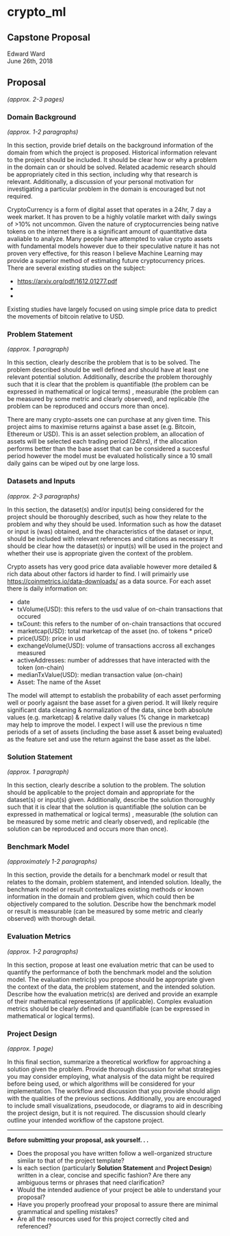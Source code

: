 # crypto_ml
## Capstone Proposal
Edward Ward  
June 26th, 2018 

## Proposal
_(approx. 2-3 pages)_

### Domain Background
_(approx. 1-2 paragraphs)_

In this section, provide brief details on the background information of the domain from which the project is proposed. Historical information relevant to the project should be included. It should be clear how or why a problem in the domain can or should be solved. Related academic research should be appropriately cited in this section, including why that research is relevant. Additionally, a discussion of your personal motivation for investigating a particular problem in the domain is encouraged but not required.

CryptoCurrency is a form of digital asset that operates in a 24hr, 7 day a week market. It has proven to be a highly volatile market with daily swings of >10% not uncommon. Given the nature of cryptocurrencies being native tokens on the internet there is a significant amount of quantitative data avaliable to analyze. Many people have attempted to value crypto assets with fundamental models however due to their speculative nature it has not proven very effective, for this reason I believe Machine Learning may provide a superior method of estimating future cryptocurrency prices. There are several existing studies on the subject:

* https://arxiv.org/pdf/1612.01277.pdf
*
*

Existing studies have largely focused on using simple price data to predict the movements of bitcoin relative to USD. 

### Problem Statement
_(approx. 1 paragraph)_

In this section, clearly describe the problem that is to be solved. The problem described should be well defined and should have at least one relevant potential solution. Additionally, describe the problem thoroughly such that it is clear that the problem is quantifiable (the problem can be expressed in mathematical or logical terms) , measurable (the problem can be measured by some metric and clearly observed), and replicable (the problem can be reproduced and occurs more than once).

There are many crypto-assets one can purchase at any given time. This project aims to maximise returns against a base asset (e.g. Bitcoin, Ethereum or USD). This is an asset selection problem, an allocation of assets will be selected each trading period (24hrs), if the allocation performs better than the base asset that can be considered a succesful period however the model must be evaluated holistically since a 10 small daily gains can be wiped out by one large loss. 


### Datasets and Inputs
_(approx. 2-3 paragraphs)_

In this section, the dataset(s) and/or input(s) being considered for the project should be thoroughly described, such as how they relate to the problem and why they should be used. Information such as how the dataset or input is (was) obtained, and the characteristics of the dataset or input, should be included with relevant references and citations as necessary It should be clear how the dataset(s) or input(s) will be used in the project and whether their use is appropriate given the context of the problem.

Crypto assets has very good price data avaliable however more detailed & rich data about other factors id harder to find. I will primairly use https://coinmetrics.io/data-downloads/ as a data source. For each asset there is daily information on:

 * date	
 * txVolume(USD): this refers to the usd value of on-chain transactions that occured  	
 * txCount: this refers to the number of on-chain transactions that occured 	
 * marketcap(USD): total marketcap of the asset (no. of tokens * price0 	
 * price(USD): price in usd	
 * exchangeVolume(USD): volume of transactions accross all exchanges measured	
 * activeAddresses: number of addresses that have interacted with the token (on-chain) 	
 * medianTxValue(USD): median transaction value (on-chain)
 * Asset: The name of the Asset
 
The model will attempt to establish the probability of each asset performing well or poorly agaisnt the base asset for a given period. It will likely require significant data cleaning & normalization of the data, since both absolute values (e.g. marketcap) & relative daily values (% change in marketcap) may help to improve the model. I expect I will use the previous n time periods of a set of assets (including the base asset & asset being evaluated) as the feature set and use the return against the base asset as the label.     



### Solution Statement
_(approx. 1 paragraph)_

In this section, clearly describe a solution to the problem. The solution should be applicable to the project domain and appropriate for the dataset(s) or input(s) given. Additionally, describe the solution thoroughly such that it is clear that the solution is quantifiable (the solution can be expressed in mathematical or logical terms) , measurable (the solution can be measured by some metric and clearly observed), and replicable (the solution can be reproduced and occurs more than once).

### Benchmark Model
_(approximately 1-2 paragraphs)_

In this section, provide the details for a benchmark model or result that relates to the domain, problem statement, and intended solution. Ideally, the benchmark model or result contextualizes existing methods or known information in the domain and problem given, which could then be objectively compared to the solution. Describe how the benchmark model or result is measurable (can be measured by some metric and clearly observed) with thorough detail.

### Evaluation Metrics
_(approx. 1-2 paragraphs)_

In this section, propose at least one evaluation metric that can be used to quantify the performance of both the benchmark model and the solution model. The evaluation metric(s) you propose should be appropriate given the context of the data, the problem statement, and the intended solution. Describe how the evaluation metric(s) are derived and provide an example of their mathematical representations (if applicable). Complex evaluation metrics should be clearly defined and quantifiable (can be expressed in mathematical or logical terms).

### Project Design
_(approx. 1 page)_

In this final section, summarize a theoretical workflow for approaching a solution given the problem. Provide thorough discussion for what strategies you may consider employing, what analysis of the data might be required before being used, or which algorithms will be considered for your implementation. The workflow and discussion that you provide should align with the qualities of the previous sections. Additionally, you are encouraged to include small visualizations, pseudocode, or diagrams to aid in describing the project design, but it is not required. The discussion should clearly outline your intended workflow of the capstone project.

-----------

**Before submitting your proposal, ask yourself. . .**

- Does the proposal you have written follow a well-organized structure similar to that of the project template?
- Is each section (particularly **Solution Statement** and **Project Design**) written in a clear, concise and specific fashion? Are there any ambiguous terms or phrases that need clarification?
- Would the intended audience of your project be able to understand your proposal?
- Have you properly proofread your proposal to assure there are minimal grammatical and spelling mistakes?
- Are all the resources used for this project correctly cited and referenced?
